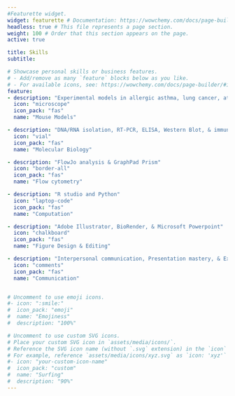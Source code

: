 ```yaml
---
#Featurette widget.
widget: featurette # Documentation: https://wowchemy.com/docs/page-builder/
headless: true # This file represents a page section.
weight: 100 # Order that this section appears on the page.
active: true

title: Skills
subtitle:

# Showcase personal skills or business features.
# - Add/remove as many `feature` blocks below as you like.
# - For available icons, see: https://wowchemy.com/docs/page-builder/#icons
feature:
- description: "Experimental models in allergic asthma, lung cancer, atopic dermatitis, and urinary tract infection"
  icon: "microscope"
  icon_pack: "fas"
  name: "Mouse Models"

- description: "DNA/RNA isolation, RT-PCR, ELISA, Western Blot, & immunofluorescence"
  icon: "vial"
  icon_pack: "fas"
  name: "Molecular Biology"

- description: "FlowJo analysis & GraphPad Prism"
  icon: "border-all"
  icon_pack: "fas"
  name: "Flow cytometry"

- description: "R studio and Python"
  icon: "laptop-code"
  icon_pack: "fas"
  name: "Computation"

- description: "Adobe Illustrator, BioRender, & Microsoft Powerpoint"
  icon: "chalkboard"
  icon_pack: "fas"
  name: "Figure Design & Editing"

- description: "Interpersonal communication, Presentation mastery, & Experienced Panel Moderator"
  icon: "comments"
  icon_pack: "fas"
  name: "Communication"


# Uncomment to use emoji icons.
#- icon: ":smile:"
#  icon_pack: "emoji"
#  name: "Emojiness"
#  description: "100%"  

# Uncomment to use custom SVG icons.
# Place your custom SVG icon in `assets/media/icons/`.
# Reference the SVG icon name (without `.svg` extension) in the `icon` field.
# For example, reference `assets/media/icons/xyz.svg` as `icon: 'xyz'`
#- icon: "your-custom-icon-name"
#  icon_pack: "custom"
#  name: "Surfing"
#  description: "90%"
---
```

